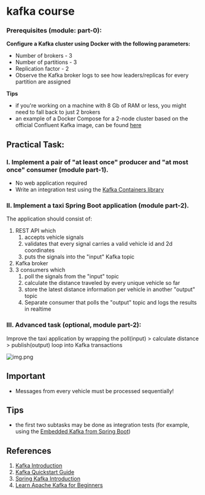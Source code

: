 # kafka course

### Prerequisites (module: part-0):

**Configure a Kafka cluster using Docker with the following parameters:**

* Number of brokers - 3
* Number of partitions - 3
* Replication factor - 2
* Observe the Kafka broker logs to see how leaders/replicas for every partition are assigned

**Tips**
* if you're working on a machine with 8 Gb of RAM or less, you might need to fall back to just 2 brokers
* an example of a Docker Compose for a 2-node cluster based on the official Confluent Kafka image,
can be found [here](https://www.baeldung.com/ops/kafka-docker-setup#kafka-cluster-setup)

## Practical Task:

### I. Implement a pair of "at least once" producer and "at most once" consumer (module part-1).

* No web application required
* Write an integration test using the [Kafka Containers library](https://www.testcontainers.org/modules/kafka/)

### II. Implement a taxi Spring Boot application (module part-2).

The application should consist of:
1. REST API which
   1. accepts vehicle signals
   2. validates that every signal carries a valid vehicle id and 2d coordinates
   3. puts the signals into the "input" Kafka topic
2. Kafka broker
3. 3 consumers which
   1. poll the signals from the "input" topic
   2. calculate the distance traveled by every unique vehicle so far
   3. store the latest distance information per vehicle in another "output" topic
   4. Separate consumer that polls the "output" topic and logs the results in realtime

### III. Advanced task (optional, module part-2): 
Improve the taxi application by 
wrapping the poll(input) > calculate distance > publish(output) loop into Kafka transactions

![img.png](img.png)

## Important
* Messages from every vehicle must be processed sequentially!

## Tips
* the first two subtasks may be done as integration tests (for example, using the [Embedded Kafka from
Spring Boot](https://blog.knoldus.com/testing-spring-embedded-kafka-consumer-and-producer/))

## References
1. [Kafka Introduction](https://kafka.apache.org/intro)
2. [Kafka Quickstart Guide](https://kafka.apache.org/quickstart)
3. [Spring Kafka Introduction](https://docs.spring.io/spring-kafka/reference/html/#introduction)
4. [Learn Apache Kafka for Beginners](https://www.linkedin.com/learning/learn-apache-kafka-for-beginners/intro-to-apache-kafka?u=2113185)
